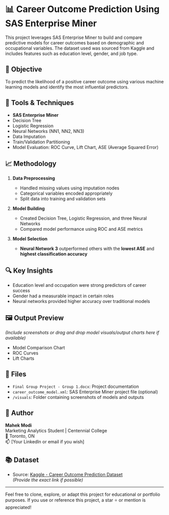 # 📊 Career Outcome Prediction Using SAS Enterprise Miner

This project leverages SAS Enterprise Miner to build and compare predictive models for career outcomes based on demographic and occupational variables. The dataset used was sourced from Kaggle and includes features such as education level, gender, and job type.

## 🎯 Objective

To predict the likelihood of a positive career outcome using various machine learning models and identify the most influential predictors.

## 🧰 Tools & Techniques

- **SAS Enterprise Miner**
- Decision Tree
- Logistic Regression
- Neural Networks (NN1, NN2, NN3)
- Data Imputation
- Train/Validation Partitioning
- Model Evaluation: ROC Curve, Lift Chart, ASE (Average Squared Error)

## 📈 Methodology

1. **Data Preprocessing**  
   - Handled missing values using imputation nodes  
   - Categorical variables encoded appropriately  
   - Split data into training and validation sets

2. **Model Building**  
   - Created Decision Tree, Logistic Regression, and three Neural Networks  
   - Compared model performance using ROC and ASE metrics

3. **Model Selection**  
   - **Neural Network 3** outperformed others with the **lowest ASE** and **highest classification accuracy**

## 🔍 Key Insights

- Education level and occupation were strong predictors of career success  
- Gender had a measurable impact in certain roles  
- Neural networks provided higher accuracy over traditional models

## 🖼️ Output Preview

*(Include screenshots or drag and drop model visuals/output charts here if available)*  
- Model Comparison Chart  
- ROC Curves  
- Lift Charts

## 📁 Files

- `Final Group Project - Group 1.docx`: Project documentation  
- `career_outcome_model.xml`: SAS Enterprise Miner project file (optional)  
- `/visuals`: Folder containing screenshots of models and outputs

## 👤 Author

**Mahek Modi**  
Marketing Analytics Student | Centennial College  
📍 Toronto, ON  
📫 [Your LinkedIn or email if you wish]

## 📚 Dataset

- Source: [Kaggle - Career Outcome Prediction Dataset](https://www.kaggle.com/)  
*(Provide the exact link if possible)*

---

Feel free to clone, explore, or adapt this project for educational or portfolio purposes. If you use or reference this project, a star ⭐ or mention is appreciated!
